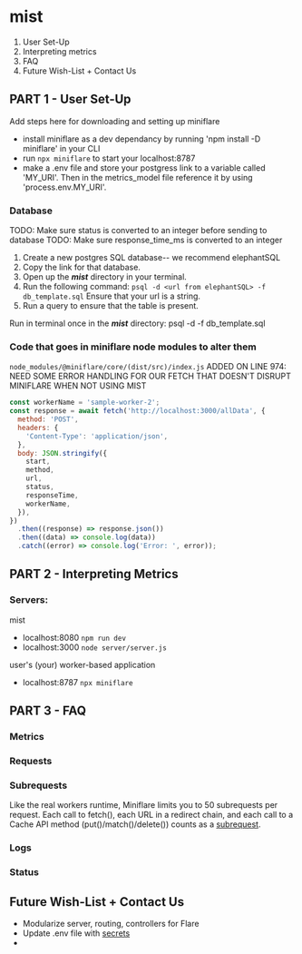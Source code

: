 # mist

1. User Set-Up
2. Interpreting metrics
3. FAQ
4. Future Wish-List + Contact Us

## PART 1 - User Set-Up

Add steps here for downloading and setting up miniflare

- install miniflare as a dev dependancy by running 'npm install -D miniflare' in your CLI
- run `npx miniflare` to start your localhost:8787
- make a .env file and store your postgress link to a variable called 'MY_URI'. Then in the metrics_model file reference it by using 'process.env.MY_URI'.

### Database

TODO: Make sure status is converted to an integer before sending to database
TODO: Make sure response_time_ms is converted to an integer

1. Create a new postgres SQL database-- we recommend elephantSQL
2. Copy the link for that database.
3. Open up the **_mist_** directory in your terminal.
4. Run the following command: `psql -d <url from elephantSQL> -f db_template.sql`
   Ensure that your url is a string.
5. Run a query to ensure that the table is present.

Run in terminal once in the **_mist_** directory:
psql -d <url from elephantSQL> -f db_template.sql

### Code that goes in miniflare node modules to alter them

`node_modules/@miniflare/core/(dist/src)/index.js`
ADDED ON LINE 974:
NEED SOME ERROR HANDLING FOR OUR FETCH THAT DOESN'T DISRUPT MINIFLARE WHEN NOT USING MIST

```js
const workerName = 'sample-worker-2';
const response = await fetch('http://localhost:3000/allData', {
  method: 'POST',
  headers: {
    'Content-Type': 'application/json',
  },
  body: JSON.stringify({
    start,
    method,
    url,
    status,
    responseTime,
    workerName,
  }),
})
  .then((response) => response.json())
  .then((data) => console.log(data))
  .catch((error) => console.log('Error: ', error));
```

## PART 2 - Interpreting Metrics

### Servers:

mist

- localhost:8080 `npm run dev`
- localhost:3000 `node server/server.js`

user's (your) worker-based application

- localhost:8787 `npx miniflare`

## PART 3 - FAQ

### Metrics

### Requests

### Subrequests

Like the real workers runtime, Miniflare limits you to 50 subrequests per request. Each call to fetch(), each URL in a redirect chain, and each call to a Cache API method (put()/match()/delete()) counts as a [subrequest](https://miniflare.dev/core/standards).

### Logs

### Status

## Future Wish-List + Contact Us

- Modularize server, routing, controllers for Flare
- Update .env file with [secrets](https://towardsdatascience.com/keep-your-code-secure-by-using-environment-variables-and-env-files-4688a70ea286)
-
